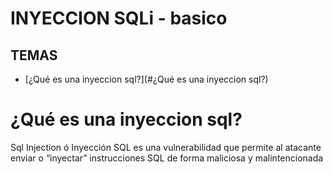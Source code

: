 # INYECCION SQLi - basico 

## TEMAS

* [¿Qué es una inyeccion sql?](#¿Qué es una inyeccion sql?)


# ¿Qué es una inyeccion sql?

Sql Injection ó Inyección SQL es una vulnerabilidad que permite al atacante enviar o “inyectar” instrucciones SQL de forma maliciosa y malintencionada


